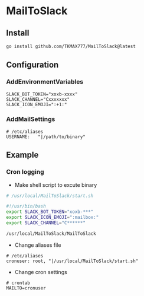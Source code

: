 # MailToSlack

## Install

```sh
go install github.com/TKMAX777/MailToSlack@latest
```

## Configuration

### AddEnvironmentVariables

```
SLACK_BOT_TOKEN="xoxb-xxxx"
SLACK_CHANNEL="Cxxxxxxx"
SLACK_ICON_EMOJI=":+1:"
```

### AddMailSettings

```
# /etc/aliases
USERNAME:   "|/path/to/binary"
```

## Example
### Cron logging

- Make shell script to excute binary

```sh
# /usr/local/MailToSlack/start.sh

#!/usr/bin/bash
export SLACK_BOT_TOKEN="xoxb-***"
export SLACK_ICON_EMOJI=":mailbox:"
export SLACK_CHANNEL="C******"

/usr/local/MailToSlack/MailToSlack

```

- Change aliases file

```
# /etc/aliases
cronuser: root, "|/usr/local/MailToSlack/start.sh"
```

- Change cron settings

```
# crontab
MAILTO=cronuser
```

